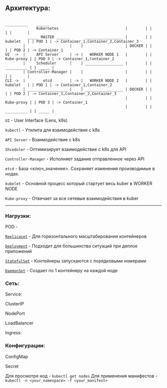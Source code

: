 ## Архитектура:


```
                                                                   __________    ______
              Kubernetes                              |        | |            | |       |
          _____ MASTER ______       _________________ |        | |  kubelet   | | POD 1 | -> Container_1,Container_2,Container_3
        |                    |    |                   | DOCKER | |            | | POD 2 | -> Container_1
UI  ->  |     API Server     | -> |   WORKER NODE 1   |        | | Kube-proxy | | POD 3 | -> Container_1,Container_2
        |     Scheduler      |    | _________________ |        | | __________ | | _____ |
        | Controller-Manager |    |                   |        | |            | |       |
CLI ->  |        etcd        | -> |   WORKER NODE 2   |        | |  kubelet   | | POD 1 | -> Container_1,Container_2
        | __________________ |    | _________________ | DOCKER | |            | | POD 2 | -> Container_1,Container_2,Container_3
                                                      |        | | Kube-proxy | | POD 3 | -> Container_1
                                                      |        | | __________ | | _____ |

```

`UI` - User Interface (Lens, k9s)

`kubectl` - Утилита для взаимодействия с k8s

`API Server` - Взаимодействие с k8s

`Shceduler` - Оптимизирует взаимодействие с k8s для API

`Controller-Manager` - Исполняет задание отправленное через API

`etcd` - База <ключ_значение>. Сохраняет изменения производимые в нодах.

`kubelet` - Основной процесс который стартует весь kuber в WORKER NODE

`Kube-proxy` - Отвечает за все сетевые взаимодействия в kuber

---

### Нагрузки:

POD -

[`Replicaset`](https://github.com/Limewax163/k8s/blob/main/Replicaset) - Для горизонтального масштабирования контейнеров

[`Deployment`](Architecture/examples/Deployments.md) - Подходит для большинства ситуаций при деплое приложений

[`StatefulSet`](https://github.com/Limewax163/k8s/blob/main/StatefulSet) - Контейнеры запускаются с порядковыми номерами

[`DaemonSet`](https://github.com/Limewax163/k8s/blob/main/DaemonSet) - Создает по 1 контейнеру на каждой ноде

### Сеть:

Service:

ClusterIP

NodePort

LoadBalancer

Ingress:

### Конфигурации:

ConfigMap

Secret

Для просмотре нод - `kubectl get nodes`
Для применения манифестов - `kubectl -n <your_namespace> -f <your_manifest>`

